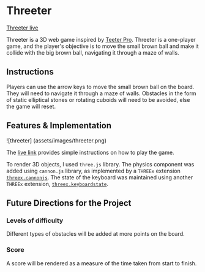 # Threeter

[Threeter live](https://nandini0407.github.io/Threeter/)

Threeter is a 3D web game inspired by [Teeter Pro](https://play.google.com/store/apps/details?id=pl.surix.teeterpro&hl=en). Threeter is a one-player game, and the player's objective is to move the small brown ball and make it collide with the big brown ball, navigating it through a maze of walls.

## Instructions

Players can use the arrow keys to move the small brown ball on the board. They will need to navigate it through a maze of walls. Obstacles in the form of static elliptical stones or rotating cuboids will need to be avoided, else the game will reset.

## Features & Implementation

![threeter] (assets/images/threeter.png)

The [live link](https://nandini0407.github.io/Threeter/) provides simple instructions on how to play the game.

To render 3D objects, I used `three.js` library. The physics component was added using `cannon.js` library, as implemented by a `THREEx` extension [`threex.cannonjs`](https://github.com/jeromeetienne/threex.cannonjs). The state of the keyboard was maintained using another `THREEx` extension, [`threex.keyboardstate`](https://github.com/jeromeetienne/threex.keyboardstate).

## Future Directions for the Project

### Levels of difficulty

Different types of obstacles will be added at more points on the board.

### Score

A score will be rendered as a measure of the time taken from start to finish.
